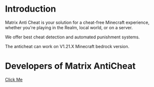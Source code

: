 # Introduction

Matrix Anti Cheat is your solution for a cheat-free Minecraft experience, whether you're playing in the Realm, local world, or on a server.

We offer best cheat detection and automated punishment systems.

The anticheat can work on V1.21.X Minecraft bedrock version.

# Developers of Matrix AntiCheat

[Click Me](https://github.com/jasonlaubb/Matrix-AntiCheat/blob/main/README.md#developers)